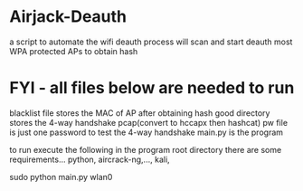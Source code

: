 # Airjack-Deauth
a script to automate the wifi deauth process
will scan and start deauth most WPA protected APs to obtain hash

# FYI - all files below are needed to run
blacklist file stores the MAC of AP after obtaining hash
good directory stores the 4-way handshake pcap(convert to hccapx then hashcat)
pw file is just one password to test the 4-way handshake
main.py is the program

to run execute the following in the program root directory
there are some requirements... python, aircrack-ng,..., kali,

sudo python main.py wlan0
